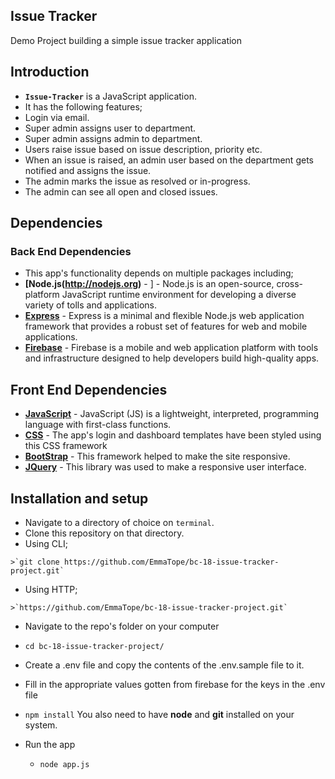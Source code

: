 ## Issue Tracker
Demo Project building a simple issue tracker application

## Introduction
*  **`Issue-Tracker`** is a JavaScript application.
*  It has the following features;
  *  Login via email.
  *  Super admin assigns user to department.
  *  Super admin assigns admin to department.
  *  Users raise issue based on issue description, priority etc.
  *  When an issue is raised, an admin user based on the department gets notified and assigns the issue.
  *  The admin marks the issue as resolved or in-progress.
  *  The admin can see all open and closed issues.

## Dependencies

### Back End Dependencies
*  This app's functionality depends on multiple packages including;
  *  **[Node.js(http://nodejs.org)** - ] - Node.js is an open-source, cross-platform JavaScript runtime environment for developing a diverse variety of tolls and applications.
  *  **[Express](http://expressjs.com/)** - Express is a minimal and flexible Node.js web application framework that provides a robust set of features for web and mobile applications.
  *  **[Firebase](https://firebase.google.com/)** - Firebase is a mobile and web application platform with tools and infrastructure designed to help developers build high-quality apps. 

## Front End Dependencies
*  **[JavaScript](https://www.javascript.com/)** - JavaScript (JS) is a lightweight, interpreted, programming language with first-class functions.
*  **[CSS](http://css.com/)** - The app's login and dashboard templates have been styled using this CSS framework
*  **[BootStrap](https://getbootstrap.com/)** - This framework helped to make the site responsive.
*  **[JQuery](https://jquery.com)** - This library was used to make a responsive user interface.

## Installation and setup
*  Navigate to a directory of choice on `terminal`.
*  Clone this repository on that directory.
  *  Using CLI;

    >`git clone https://github.com/EmmaTope/bc-18-issue-tracker-project.git`

  *  Using HTTP;

    >`https://github.com/EmmaTope/bc-18-issue-tracker-project.git`

*  Navigate to the repo's folder on your computer
  *  `cd bc-18-issue-tracker-project/`
*  Create a .env file and copy the contents of the .env.sample file to it.
*  Fill in the appropriate values gotten from firebase for the keys in the .env file
  *  `npm install`
      You also need to have **node** and **git** installed on your system.

* Run the app
  *  `node app.js` 
